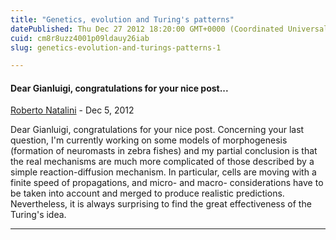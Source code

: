 ```yaml
---
title: "Genetics, evolution and Turing's patterns"
datePublished: Thu Dec 27 2012 18:20:00 GMT+0000 (Coordinated Universal Time)
cuid: cm8r8uzz4001p09ldauy26iab
slug: genetics-evolution-and-turings-patterns-1

---
```



#### Dear Gianluigi, congratulations for your nice post...
[Roberto Natalini](http://maddmaths.simai.eu/ "noreply@blogger.com") - <time datetime="2012-12-28T12:58:05.779+01:00">Dec 5, 2012</time>

Dear Gianluigi, congratulations for your nice post. Concerning your last question, I'm currently working on some models of morphogenesis (formation of neuromasts in zebra fishes) and my partial conclusion is that the real mechanisms are much more complicated of those described by a simple reaction-diffusion mechanism. In particular, cells are moving with a finite speed of propagations, and micro- and macro- considerations have to be taken into account and merged to produce realistic predictions. Nevertheless, it is always surprising to find the great effectiveness of the Turing's idea.
<hr />

